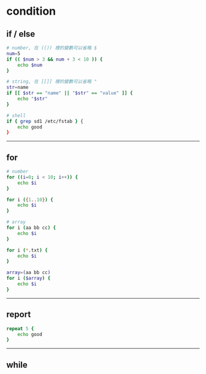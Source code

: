 # condition

## if / else

```zsh
# number, 在 (()) 裡的變數可以省略 $
num=5
if (( $num > 3 && num + 3 < 10 )) {
    echo $num
}

# string, 在 [[]] 裡的變數可以省略 "
str=name
if [[ $str == "name" || "$str" == "value" ]] {
    echo "$str"
}

# shell
if { grep sd1 /etc/fstab } {
    echo good
}
```

---

## for

```zsh
# number
for ((i=0; i < 10; i++)) {
    echo $i
}

for i ({1..10}) {
    echo $i
}

# array
for i (aa bb cc) {
    echo $i
}

for i (*.txt) {
    echo $i
}

array=(aa bb cc)
for i ($array) {
    echo $i
}
```

---

## report

```zsh
repeat 5 {
    echo good
}
```

---

## while

##
